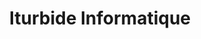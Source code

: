---
title: "Iturbide Informatique"
url: /saint-jean-le-vieux/iturbide-informatique/
shop: Computer
---